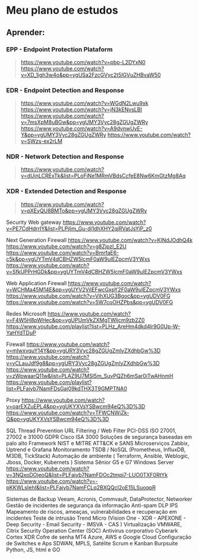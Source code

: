 # Meu plano de estudos

## Aprender:

### EPP - Endpoint Protection Plataform
> https://www.youtube.com/watch?v=pbp-L2DYxN0<br>
> https://www.youtube.com/watch?v=XD_1igh3w4o&pp=ygUSa2FzcGVyc2t5IGVuZHBvaW50<br>

### EDR - Endpoint Detection and Response
> https://www.youtube.com/watch?v=WGdN2Lwu9xk
> https://www.youtube.com/watch?v=jN3kENvsLBI
> https://www.youtube.com/watch?v=7msXpM8uBGw&pp=ygUMY3Vyc28gZGUgZWRy
> https://www.youtube.com/watch?v=A9dvnwUvE-Y&pp=ygUMY3Vyc28gZGUgZWRy
> https://www.youtube.com/watch?v=SWzs-ex2rLM

### NDR - Network Detection and Response
> https://www.youtube.com/watch?v=dUinLCRExTk&list=PLoFjNe1MRmVBdsCcfeE8Nw6KmGtzMg8Aq

### XDR - Extended Detection and Response
> https://www.youtube.com/watch?v=pXEyQU8BMTo&pp=ygUMY3Vyc28gZGUgZWRy

Security Web gateway
https://www.youtube.com/watch?v=PE7CdHdrrIY&list=PLPjlim_Gu-dj1dhXHY2qjRVatJsYiP_z0

Next Generation Firewall
https://www.youtube.com/watch?v=KINdJOdhQ4k
https://www.youtube.com/watch?v=g8ZjpzI_E2U
https://www.youtube.com/watch?v=BmrfaE6-c5k&pp=ygUYTmV4dCBHZW5lcmF0aW9uIEZpcmV3YWxs
https://www.youtube.com/watch?v=SfkUPPrHGDk&pp=ygUYTmV4dCBHZW5lcmF0aW9uIEZpcmV3YWxs

Web Application Firewall
https://www.youtube.com/watch?v=WCHMa45M14E&pp=ygUYV2ViIEFwcGxpY2F0aW9uIEZpcmV3YWxs
https://www.youtube.com/watch?v=VihXUG3Bgoc&pp=ygUDV0FG
https://www.youtube.com/watch?v=5W7coOHZPbs&pp=ygUDV0FG

Redes Microsoft
https://www.youtube.com/watch?v=F4W5H8pWHec&pp=ygUPUmVkZXMgTWljcm9zb2Z0
https://www.youtube.com/playlist?list=PLHz_AreHm4dkd4lr9G0Up-W-YaHYdTDuP

Firewall
https://www.youtube.com/watch?v=mIwxvquY14Y&pp=ygURY3Vyc28gZGUgZmlyZXdhbGw%3D
https://www.youtube.com/watch?v=vCLauJdf9g8&pp=ygURY3Vyc28gZGUgZmlyZXdhbGw%3D
https://www.youtube.com/watch?v=zWpwaarQ11w&list=PLAZ9U7MSl5m_SuvPQZh6mSar0iTwAHnmH
https://www.youtube.com/playlist?list=PLFajyb7NamFDsGaj09kdTHX3T9GMPTNA0

Proxy
https://www.youtube.com/watch?v=oarEXZuEPL4&pp=ygUKYXVsYSBwcm94eQ%3D%3D
https://www.youtube.com/watch?v=TFWCNWjZk-Q&pp=ygUKYXVsYSBwcm94eQ%3D%3D


SQL
Thread Prevention
URL Filtering / Web Filter
PCI-DSS
ISO 27001, 27002 e 31000
GDPR
Cisco ISA 3000
Soluções de segurança baseadas em palo alto
Framework NIST e MITRE ATT&CK e SANS
Microserviços
Zabbix, Uptrend e Grafana
Monitoramento TSDB / NoSQL (Prometheus, InfluxDB,  M3DB, TickStack)
Automação de ambiente ( Terraform, Ansible, Weblogic, Jboss, Docker, Kubernets )
Sistema Sênior G5 e G7
Windows Server
https://www.youtube.com/watch?v=3NQxoDOjeoQ&list=PLFajyb7NamFDOc2tmpj7-LUO0TXF0RtYk
https://www.youtube.com/watch?v=-pKKWLsIehI&list=PLFajyb7NamFCLq2BXQQcl2oE15LSuoqpR

Sistemas de Backup Veeam,  Acronis, Commvault, DataProtector, Networker
Gestão de incidentes de segurança da informação
Anti-spam
DLP
IPS
Mapeamento de riscos,  ameaças, vulnerabilidades e recuperação em incidentes
Teste de intrusão
Trend Micro (Vision One - XDR - APEXONE - Deep Security - Email Security - IMSVA - CAS )
Virtualização VMWARE, Citrix 
Security Operation Center (SOC)
Antivirus corporativo
Cyberark
Cortex XDR
Cofre de senha MT4
Azure, AWS e Google Cloud
Configuração de Switches e Aps
SDWAN, MPLS, Satélite
Scrum e Kanban
Burpsuite
Python, JS, html e GO
